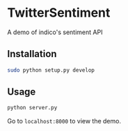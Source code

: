 # TwitterSentiment
A demo of indico's sentiment API

Installation
------------

```bash
sudo python setup.py develop
```


Usage
-----------

```bash
python server.py
```

Go to `localhost:8000` to view the demo.
